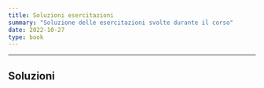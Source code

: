 ```yaml
---
title: Soluzioni esercitazioni
summary: "Soluzione delle esercitazioni svolte durante il corso"
date: 2022-10-27
type: book
---
```

---


## Soluzioni

<!--
!
- {{< icon name="download" pack="fas" >}} {{< staticref "https://drive.google.com/file/d/1gQqpu7klmDyFL-UGEM2ibqEGvyPyv3FL/view?usp=sharing" "newtab" >}}Soluzione esercitazione 1 {{< /staticref >}} - contabilità nazionale e IPC

- {{< icon name="download" pack="fas" >}} {{< staticref "https://drive.google.com/file/d/1_WlFusyZGFZQpmKZPlMVO-K88-mDaGZc/view?usp=sharing" "newtab" >}}Soluzione esercitazione 1.1 {{< /staticref >}} - Ripasso retta

 
- {{< icon name="download" pack="fas" >}} {{< staticref "https://drive.google.com/file/d/1_9Nxla1glWAS7sD_6YEEpMubqccdR8hb/view?usp=share_link" "newtab" >}}Soluzione esercitazione 2{{< /staticref >}} 

- {{< icon name="download" pack="fas" >}} {{< staticref "https://drive.google.com/file/d/1k-F_VZiE_S3YGeXg9yU6fX8kcwNJbxH1/view?usp=share_link" "newtab" >}}Soluzione esercitazione 3{{< /staticref >}}

- {{< icon name="download" pack="fas" >}} {{< staticref "https://drive.google.com/file/d/149Cxb5aX-wejRtsryzihQVaavG00DTMR/view?usp=share_link" "newtab" >}}Soluzione esercitazione 4{{< /staticref >}} 

- {{< icon name="download" pack="fas" >}} {{< staticref "https://drive.google.com/file/d/1zoDeIbpwpkffoQhnmW2s4vs7l9TVQQHO/view?usp=share_link" "newtab" >}}Soluzione esercitazione 5{{< /staticref >}}

- {{< icon name="download" pack="fas" >}} {{< staticref "https://drive.google.com/file/d/1zavmf5iGqudN6qjhb4imljSPJTph38Ce/view?usp=share_link" "newtab" >}}Soluzione esercitazione 6{{< /staticref >}}

- {{< icon name="download" pack="fas" >}} {{< staticref "https://drive.google.com/file/d/10PtkPaYCg1jlZI0aSGMc7R_XO4n44PF6/view?usp=share_link" "newtab" >}}Soluzione simulazione esame{{< /staticref >}} 

-->









